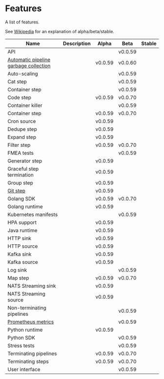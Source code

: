 # Features

A list of features.

See [Wikipedia](https://en.wikipedia.org/wiki/Software_release_life_cycle#Stages_of_development) for an explanation of alpha/beta/stable.

| Name | Description | Alpha | Beta | Stable |
|---|---|---|---|---|
| API | | | v0.0.59 | |
| [Automatic pipeline garbage collection](GC.md) | | v0.0.59 | v0.0.60 | |
| Auto-scaling | | | v0.0.59 | |
| Cat step | | | v0.0.59 | |
| Container step | | | v0.0.59 | |
| Code step | | v0.0.59 | v0.0.70 | |
| Container killer | | | v0.0.59 | |
| Container step | | v0.0.59 | v0.0.70 | |
| Cron source | | v0.0.59 | |
| Dedupe step | | v0.0.59 | || |
| Expand step | | v0.0.59 | | |
| Filter step | | v0.0.59 | v0.0.70 | |
| FMEA tests | | | v0.0.59 | |
| Generator step | | v0.0.59 | | |
| Graceful step termination | | v0.0.59 | | |
| Group step | | v0.0.59 | | |
| [Git step](GIT.md) | | v0.0.59 | | |
| Golang SDK | | v0.0.59 | v0.0.70 | |
| Golang runtime | | v0.0.59 | | |
| Kubernetes manifests | | | v0.0.59 | |
| HPA support | | v0.0.59 | | |
| Java runtime | | v0.0.59 | | |
| HTTP sink | | v0.0.59 | | |
| HTTP source | | v0.0.59 | | |
| Kafka sink | | v0.0.59 | | |
| Kafka source | | v0.0.59 | | |
| Log sink | | |  v0.0.59 |  |
| Map step | | v0.0.59 | v0.0.70 | |
| NATS Streaming sink | | v0.0.59 | | |
| NATS Streaming source | | v0.0.59 | | |
| Non-terminating pipelines | | | v0.0.59 | |
| [Prometheus metrics](METRICS.md) | | | v0.0.59 | |
| Python runtime | | v0.0.59 | | |
| Python SDK | | | v0.0.59 | |
| Stress tests | | | v0.0.59 | |
| Terminating pipelines | | v0.0.59 | v0.0.70 | |
| Terminating steps | | v0.0.59 | v0.0.70 | |
| User interface | | | v0.0.59 | |